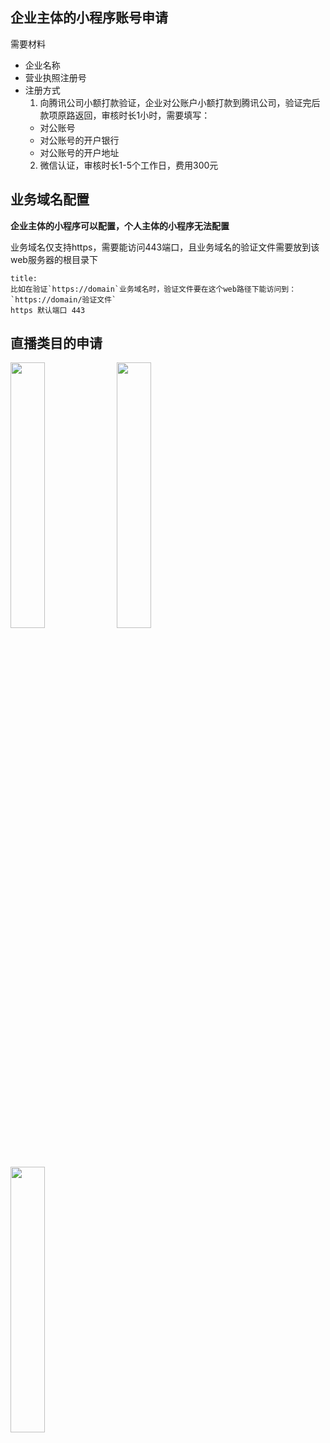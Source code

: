 ## 企业主体的小程序账号申请

需要材料
+ 企业名称
+ 营业执照注册号
+ 注册方式 
  1. 向腾讯公司小额打款验证，企业对公账户小额打款到腾讯公司，验证完后款项原路返回，审核时长1小时，需要填写：
    +  对公账号
    +  对公账号的开户银行
    +  对公账号的开户地址
  2. 微信认证，审核时长1-5个工作日，费用300元


## 业务域名配置

**企业主体的小程序可以配置，个人主体的小程序无法配置**

业务域名仅支持https，需要能访问443端口，且业务域名的验证文件需要放到该web服务器的根目录下

```ad-tip
title:
比如在验证`https://domain`业务域名时，验证文件要在这个web路径下能访问到：`https://domain/验证文件`
https 默认端口 443
```

## 直播类目的申请

<img src="https://s1.ax1x.com/2022/09/01/v53XQA.jpg" width="33%"/> 
<img src="https://s1.ax1x.com/2022/09/01/v53Lzd.png" width="33%"/> 
<img src="https://s1.ax1x.com/2022/09/01/v53bJe.png" width="33%"/> 
